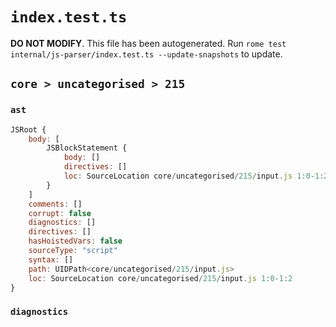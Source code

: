 # `index.test.ts`

**DO NOT MODIFY**. This file has been autogenerated. Run `rome test internal/js-parser/index.test.ts --update-snapshots` to update.

## `core > uncategorised > 215`

### `ast`

```javascript
JSRoot {
	body: [
		JSBlockStatement {
			body: []
			directives: []
			loc: SourceLocation core/uncategorised/215/input.js 1:0-1:2
		}
	]
	comments: []
	corrupt: false
	diagnostics: []
	directives: []
	hasHoistedVars: false
	sourceType: "script"
	syntax: []
	path: UIDPath<core/uncategorised/215/input.js>
	loc: SourceLocation core/uncategorised/215/input.js 1:0-1:2
}
```

### `diagnostics`

```

```
